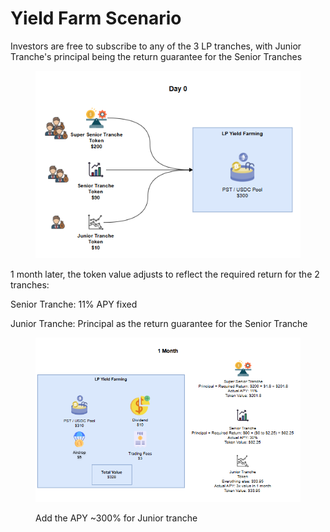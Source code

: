 # Yield Farm Scenario

Investors are free to subscribe to any of the 3 LP tranches, with Junior Tranche's principal being the return guarantee for the Senior Tranches

<figure><img src="../.gitbook/assets/image (19).png" alt=""><figcaption></figcaption></figure>

1 month later, the token value adjusts to reflect the required return for the 2 tranches:

Senior Tranche: 11% APY fixed

Junior Tranche: Principal as the return guarantee for the Senior Tranche

<figure><img src="../.gitbook/assets/image (20).png" alt=""><figcaption><p>Add the APY ~300% for Junior tranche</p></figcaption></figure>
